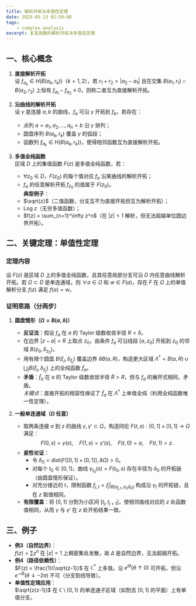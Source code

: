 ```yaml
---
title: 解析开拓与多值性定理
date: 2025-05-13 02:59:08
tags:
    - complex-analysis
excerpt: 复变函数的解析开拓与多值性定理
---
```


## **一、核心概念**
1. **直接解析开拓**  
   设 $f_{a_k} \in H(B(a_k, r_k))$（$k=1,2$），若 $r_1 + r_2 > |a_2 - a_1|$ 且在交集 $B(a_1, r_1) \cap B(a_2, r_2)$ 上恒有 $f_{a_1} - f_{a_2} \equiv 0$，则称二者互为直接解析开拓。

2. **沿曲线的解析开拓**  
   设 $\gamma$ 是连接 $a, b$ 的曲线，$f_a$ 可沿 $\gamma$ 开拓到 $f_b$，若存在：  
   - 点列 $a = a_1, a_2, \dots, a_n = b$ 沿 $\gamma$ 排列；  
   - 圆盘序列 $B(a_k, r_k)$ 覆盖 $\gamma$ 的弧段；  
   - 函数列 $f_{a_k} \in H(B(a_k, r_k))$，使得相邻函数互为直接解析开拓。

3. **多值全纯函数**  
   区域 $D$ 上的集值函数 $F(z)$ 是多值全纯函数，若：  
   - $\forall z_0 \in D$，$F(z_0)$ 的每个值对应 $f_a$ 沿某曲线的解析开拓；  
   - $f_a$ 的任意解析开拓 $f_{z_0}$ 的值属于 $F(z_0)$。  
   **典型例子**：  
   - $\sqrt{z}$（二值函数，分支互不为直接开拓但互为解析开拓）；  
   - $\text{Log } z$（无穷多值函数）；  
   - $f(z) = \sum_{n=1}^\infty z^n$（在 $|z|<1$ 解析，但无法超越单位圆边界开拓）。


## **二、关键定理：单值性定理**
### **定理内容**  
设 $F(z)$ 是区域 $D$ 上的多值全纯函数，且其任意局部分支可沿 $D$ 内任意曲线解析开拓。若 $\Omega \subset D$ 是单连通域，则 $\forall a \in \Omega$ 和 $w \in F(a)$，存在 $F$ 在 $\Omega$ 上的单值解析分支 $f(z)$ 满足 $f(a) = w$。

### **证明思路（分两步）**
1. **圆盘情形（$\Omega = B(a, \delta)$）**  
   - **反证法**：假设 $f_a$ 在 $a$ 的 Taylor 级数收敛半径 $R < \delta$。  
   - 在边界 $|z-a|=R$ 上取点 $z_0$，由条件 $f_a$ 可沿线段 $[a, z_0]$ 开拓到 $z_0$ 的邻域 $B(z_0, \delta_{z_0})$。  
   - 用有限个圆盘 $B(\xi_j, \delta_{\xi_j})$ 覆盖边界 $\partial B(a, R)$，构造更大区域 $\Lambda^* = B(a, R) \cup \bigcup_j B(\xi_j, \delta_{\xi_j})$ 上的全纯函数 $\widetilde{f}_a$。  
   - **矛盾**：$\widetilde{f}_a$ 在 $a$ 的 Taylor 级数收敛半径 $\tilde{R} > R$，但与 $f_a$ 的展开式相同，矛盾。  
   *关键点*：直接开拓的相容性保证了 $\widetilde{f}_a$ 在 $\Lambda^*$ 上单值全纯（利用全纯函数唯一性定理）。

2. **一般单连通域（$\Omega$ 任意）**  
   - 取两条连接 $a$ 到 $z$ 的曲线 $\gamma, \gamma' \subset \Omega$，构造同伦 $F(t,s): [0,1]\times[0,1] \to \Omega$ 满足：  
     $$
     F(0,s) = \gamma(s), \quad F(1,s) = \gamma'(s), \quad F(t,0) = a, \quad F(t,1) = z.
     $$  
   - **紧性论证**：  
     - 令 $\delta_0 = \text{dist}(F([0,1]\times[0,1]), \partial \Omega) > 0$。  
     - 对每个 $t_0 \in [0,1]$，曲线 $\gamma_{t_0}(s) = F(t_0, s)$ 存在半径为 $\delta_0$ 的开拓链（由圆盘情形保证）。  
     - 对充分接近的 $t$，限制函数 $f_{j,t} = f_j|_{B(a_{j,t}, \varepsilon_0 \delta_0)}$ 构成沿 $\gamma_t$ 的开拓链，且在 $z$ 取值相同。  
   - **有限覆盖**：将 $[0,1]$ 分割为小区间 $[t_j, t_{j+1}]$，使相邻曲线对应的 $z$ 处函数值相同，从而 $\gamma$ 与 $\gamma'$ 在 $z$ 处开拓结果一致。


## **三、例子**
- **例3（自然边界）**：  
  $f(z) = \sum z^n$ 在 $|z|=1$ 上稠密集处发散，故 $\Delta$ 是自然边界，无法超越开拓。  
- **例4（路径依赖性）**：  
  $F(z) = \frac{1}{\sqrt{z-1}}$ 在 $\mathbb{C}^*$ 上多值。沿 $e^{i\theta} (\theta \uparrow 0)$ 可开拓，但沿 $e^{-i\theta} (\theta \downarrow -2\pi)$ 不可（分支割线导致）。  
- **单值性定理应用**：  
  $\sqrt{z(z-1)}$ 在 $\mathbb{C} \setminus \{0,1\}$ 的单连通子区域（如割去 $[0,1]$ 的平面）上有单值分支。
